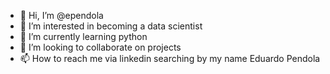 - 👋 Hi, I’m @ependola
- 👀 I’m interested in becoming a data scientist
- 🌱 I’m currently learning python
- 💞️ I’m looking to collaborate on projects
- 📫 How to reach me via linkedin searching by my name Eduardo Pendola

<!---
ependola/ependola is a ✨ special ✨ repository because its `README.md` (this file) appears on your GitHub profile.
You can click the Preview link to take a look at your changes.
--->
